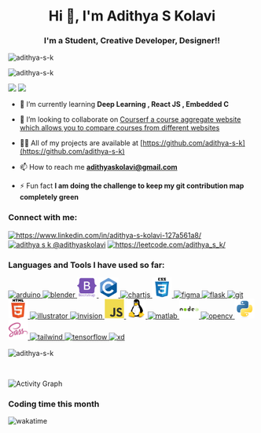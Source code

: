 <h1 align="center">Hi 👋, I'm Adithya S Kolavi</h1>
<h3 align="center">I'm a Student, Creative Developer, Designer!!</h3>

<p align="left"> <img src="https://komarev.com/ghpvc/?username=adithya-s-k&label=Profile%20views&color=0e75b6&style=flat" alt="adithya-s-k" /> </p>

<p align="left"><img src="https://github-profile-trophy.vercel.app/?username=adithya-s-k&theme=nord" alt="adithya-s-k" /></p>

<img width="40%" src="https://github-readme-stats.vercel.app/api/top-langs/?username=adithya-s-k&langs_count=6&layout=compact&theme=nord" />
<img width="40%" src="https://github-readme-stats.vercel.app/api?username=adithya-s-k&include_all_commits=true&count_private=true&show_icons=true&line_height=20&theme=nord"/>
</p>




- 🌱 I’m currently learning **Deep Learning , React JS , Embedded C**

- 👯 I’m looking to collaborate on [Courserf a course aggregate website which allows you to compare courses from different websites](https://github.com/adithya-s-k/Courserf)

- 👨‍💻 All of my projects are available at [https://github.com/adithya-s-k](https://github.com/adithya-s-k)

- 📫 How to reach me **adithyaskolavi@gmail.com**

- ⚡ Fun fact **I am doing the challenge to keep my git contribution map completely green**

<h3 align="left">Connect with me:</h3>
<p align="left">
<a href="https://www.linkedin.com/in/adithya-s-kolavi-127a561a8/" target="blank"><img align="center" src="https://raw.githubusercontent.com/rahuldkjain/github-profile-readme-generator/master/src/images/icons/Social/linked-in-alt.svg" alt="https://www.linkedin.com/in/adithya-s-kolavi-127a561a8/" height="30" width="40" /></a>
<a href="https://www.hackerrank.com/adithyaskolavi" target="blank"><img align="center" src="https://raw.githubusercontent.com/rahuldkjain/github-profile-readme-generator/master/src/images/icons/Social/hackerrank.svg" alt="adithya s k @adithyaskolavi" height="30" width="40" /></a>
<a href="https://leetcode.com/adithya_s_k/" target="blank"><img align="center" src="https://raw.githubusercontent.com/rahuldkjain/github-profile-readme-generator/master/src/images/icons/Social/leet-code.svg" alt="https://leetcode.com/adithya_s_k/" height="30" width="40" /></a>
</p>

<h3 align="left">Languages and Tools I have used so far:</h3>
<p align="left"> <a href="https://www.arduino.cc/" target="_blank" rel="noreferrer"> <img src="https://cdn.worldvectorlogo.com/logos/arduino-1.svg" alt="arduino" width="40" height="40"/> </a> <a href="https://www.blender.org/" target="_blank" rel="noreferrer"> <img src="https://download.blender.org/branding/community/blender_community_badge_white.svg" alt="blender" width="40" height="40"/> </a> <a href="https://getbootstrap.com" target="_blank" rel="noreferrer"> <img src="https://raw.githubusercontent.com/devicons/devicon/master/icons/bootstrap/bootstrap-plain-wordmark.svg" alt="bootstrap" width="40" height="40"/> </a> <a href="https://www.cprogramming.com/" target="_blank" rel="noreferrer"> <img src="https://raw.githubusercontent.com/devicons/devicon/master/icons/c/c-original.svg" alt="c" width="40" height="40"/> </a> <a href="https://www.chartjs.org" target="_blank" rel="noreferrer"> <img src="https://www.chartjs.org/media/logo-title.svg" alt="chartjs" width="40" height="40"/> </a> <a href="https://www.w3schools.com/css/" target="_blank" rel="noreferrer"> <img src="https://raw.githubusercontent.com/devicons/devicon/master/icons/css3/css3-original-wordmark.svg" alt="css3" width="40" height="40"/> </a> <a href="https://www.figma.com/" target="_blank" rel="noreferrer"> <img src="https://www.vectorlogo.zone/logos/figma/figma-icon.svg" alt="figma" width="40" height="40"/> </a> <a href="https://flask.palletsprojects.com/" target="_blank" rel="noreferrer"> <img src="https://www.vectorlogo.zone/logos/pocoo_flask/pocoo_flask-icon.svg" alt="flask" width="40" height="40"/> </a> <a href="https://git-scm.com/" target="_blank" rel="noreferrer"> <img src="https://www.vectorlogo.zone/logos/git-scm/git-scm-icon.svg" alt="git" width="40" height="40"/> </a> <a href="https://www.w3.org/html/" target="_blank" rel="noreferrer"> <img src="https://raw.githubusercontent.com/devicons/devicon/master/icons/html5/html5-original-wordmark.svg" alt="html5" width="40" height="40"/> </a> <a href="https://www.adobe.com/in/products/illustrator.html" target="_blank" rel="noreferrer"> <img src="https://www.vectorlogo.zone/logos/adobe_illustrator/adobe_illustrator-icon.svg" alt="illustrator" width="40" height="40"/> </a> <a href="https://www.invisionapp.com/" target="_blank" rel="noreferrer"> <img src="https://www.vectorlogo.zone/logos/invisionapp/invisionapp-icon.svg" alt="invision" width="40" height="40"/> </a> <a href="https://developer.mozilla.org/en-US/docs/Web/JavaScript" target="_blank" rel="noreferrer"> <img src="https://raw.githubusercontent.com/devicons/devicon/master/icons/javascript/javascript-original.svg" alt="javascript" width="40" height="40"/> </a> <a href="https://www.linux.org/" target="_blank" rel="noreferrer"> <img src="https://raw.githubusercontent.com/devicons/devicon/master/icons/linux/linux-original.svg" alt="linux" width="40" height="40"/> </a> <a href="https://www.mathworks.com/" target="_blank" rel="noreferrer"> <img src="https://upload.wikimedia.org/wikipedia/commons/2/21/Matlab_Logo.png" alt="matlab" width="40" height="40"/> </a> <a href="https://nodejs.org" target="_blank" rel="noreferrer"> <img src="https://raw.githubusercontent.com/devicons/devicon/master/icons/nodejs/nodejs-original-wordmark.svg" alt="nodejs" width="40" height="40"/> </a> <a href="https://opencv.org/" target="_blank" rel="noreferrer"> <img src="https://www.vectorlogo.zone/logos/opencv/opencv-icon.svg" alt="opencv" width="40" height="40"/> </a> <a href="https://www.python.org" target="_blank" rel="noreferrer"> <img src="https://raw.githubusercontent.com/devicons/devicon/master/icons/python/python-original.svg" alt="python" width="40" height="40"/> </a>  </a> <a href="https://sass-lang.com" target="_blank" rel="noreferrer"> <img src="https://raw.githubusercontent.com/devicons/devicon/master/icons/sass/sass-original.svg" alt="sass" width="40" height="40"/> </a> <a href="https://tailwindcss.com/" target="_blank" rel="noreferrer"> <img src="https://www.vectorlogo.zone/logos/tailwindcss/tailwindcss-icon.svg" alt="tailwind" width="40" height="40"/> </a> <a href="https://www.tensorflow.org" target="_blank" rel="noreferrer"> <img src="https://www.vectorlogo.zone/logos/tensorflow/tensorflow-icon.svg" alt="tensorflow" width="40" height="40"/> </a> <a href="https://www.adobe.com/products/xd.html" target="_blank" rel="noreferrer"> <img src="https://cdn.worldvectorlogo.com/logos/adobe-xd.svg" alt="xd" width="40" height="40"//> </a> </p>

<p><img align="center" src="https://github-readme-streak-stats.herokuapp.com/?user=adithya-s-k&theme=onedark" alt="adithya-s-k" /></p>
<!-- <p><img align="center" src="https://github-readme-stats.vercel.app/api?username=adithya-s-k&show_icons=true&locale=en&theme=onedark" alt="adithya-s-k" /></p>
<p><img align="left" src="https://github-readme-stats.vercel.app/api/top-langs?username=adithya-s-k&show_icons=true&locale=en&layout=compact&theme=onedark" alt="adithya-s-k" /></p> -->
<br />
<p><img alt="Activity Graph" src="https://activity-graph.herokuapp.com/graph?username=adithya-s-k&theme=github"/></p>

<h3>Coding time this month</h3>

![wakatime](https://wakatime.com/badge/user/8ebdcc36-508a-448f-97fb-5786959d8936.svg)
